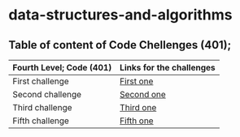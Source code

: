 # data-structures-and-algorithms
## Table of content of Code Chellenges (401);

 | Fourth Level; Code (401) | Links for the challenges | 
 | ----------- | -------------------------------- |
 | First challenge |    [First one](challenge_one)  |
 | Second challenge |    [Second one](challenge_2)  |
 | Third challenge |    [Third one](challenge_3)    |
 | Fifth challenge |    [Fifth one](challenge_5)    |